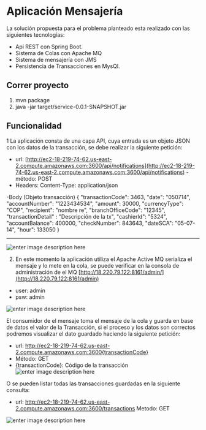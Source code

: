 
# Aplicación Mensajería

La solución propuesta para el problema planteado esta realizado con las siguientes tecnologías:

 - Api REST con Spring Boot.
 - Sistema de Colas con Apache MQ
 - Sistema de mensajería con JMS
 - Persistencia de Transacciones en MysQl.

## Correr proyecto

 1. mvn package 
 2. java -jar target/service-0.0.1-SNAPSHOT.jar

## Funcionalidad

1 La aplicación consta de una capa API, cuya entrada es un objeto JSON con los datos de la transacción, se debe realizar la siguiente petición:

- url:
[http://ec2-18-219-74-62.us-east-2.compute.amazonaws.com:3600/api/notifications](http://ec2-18-219-74-62.us-east-2.compute.amazonaws.com:3600/api/notifications) 
 -método: POST
- Headers: Content-Type: application/json

-Body (Objeto transacción)
{
  "transactionCode": 3463,
  "date": "050714",
  "accountNumber": "1223434534",
  "amount": 30000,
  "currencyType": "COP",
  "recipient": "nombre re",
  "branchOfficeCode": "12345",
  "transactionDetail" : "Descripción de la tx",
  "cashierId": "5324",
  "accountBalance": 400000,
  "checkNumber": 843643,
  "dateSCA": "05-07-14",
  "hour": 133050
}


----------

![enter image description here](http://preview.ibb.co/d8YKpR/post_a.png)

2. En este momento la aplicación utiliza el Apache Active MQ serializa el mensaje y lo mete en la cola, se puede verificar en la consola de administración de el MQ
[http://18.220.79.122:8161/admin/](http://18.220.79.122:8161/admin)
- user: admin
- psw: admin

![enter image description here](http://preview.ibb.co/fGvzpR/post_mq_a.png)

El consumidor de el mensaje toma el mensaje de la cola y guarda en base de datos el valor de la Transacción, si el proceso y los datos son correctos podremos visualizar el dato guardado haciendo la siguiente petición:

- url: http://ec2-18-219-74-62.us-east-2.compute.amazonaws.com:3600{transactionCode}
- Método: GET
- {transactionCode}: Código de la transacción
![enter image description here](http://preview.ibb.co/eD68G6/post_c3.png)

O se pueden listar todas las transacciones guardadas en la siguiente consulta:

-  url: http://ec2-18-219-74-62.us-east-2.compute.amazonaws.com:3600/transactions
Metodo: GET

![enter image description here](http://preview.ibb.co/fk3G3m/get_list.png%22)
